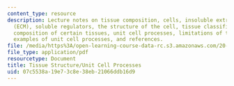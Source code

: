 ```yaml
---
content_type: resource
description: Lecture notes on tissue composition, cells, insoluble extracellular matrix
  (ECM), soluble regulators, the structure of the cell, tissue classification, embryology,
  composition of certain tissues, unit cell processes, limitations of the paradigm,
  examples of unit cell processes, and references.
file: /media/https%3A/open-learning-course-data-rc.s3.amazonaws.com/20-441j-biomaterials-tissue-interactions-fall-2009/07c5538a19e73c8e38eb21066ddb16d9_MIT20_441JF09_read02_notes.pdf
file_type: application/pdf
resourcetype: Document
title: Tissue Structure/Unit Cell Processes
uid: 07c5538a-19e7-3c8e-38eb-21066ddb16d9
---
```

